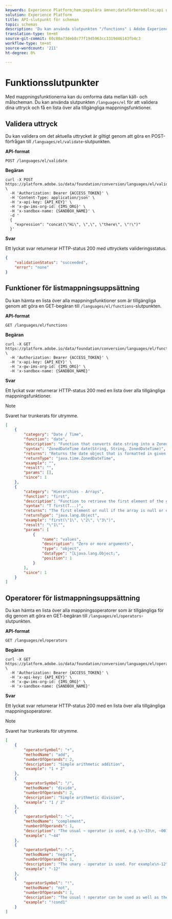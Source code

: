 ```yaml
---
keywords: Experience Platform;hem;populära ämnen;dataförberedelse;api guide;scheman;
solution: Experience Platform
title: API-slutpunkt för scheman
topic: schemas
description: 'Du kan använda slutpunkten "/functions" i Adobe Experience Platform API för att validera mappningsuttrycken och visa tillgängliga mappningsmängdsfunktioner. '
translation-type: tm+mt
source-git-commit: 60c80a73deb8c77f19d5963cc3319d46143fb4c3
workflow-type: tm+mt
source-wordcount: '211'
ht-degree: 0%

---
```



# Funktionsslutpunkter

Med mappningsfunktionerna kan du omforma data mellan käll- och målscheman. Du kan använda slutpunkten `/languages/el` för att validera dina uttryck och få en lista över alla tillgängliga mappningsfunktioner.

## Validera uttryck

Du kan validera om det aktuella uttrycket är giltigt genom att göra en POST-förfrågan till `/languages/el/validate`-slutpunkten.

**API-format**

```
POST /languages/el/validate
```

**Begäran**

```shell
curl -X POST https://platform.adobe.io/data/foundation/conversion/languages/el/validate \
  -H 'Authorization: Bearer {ACCESS_TOKEN}' \
  -H 'Content-Type: application/json' \
  -H 'x-api-key: {API_KEY}' \
  -H 'x-gw-ims-org-id: {IMS_ORG}' \ 
  -H 'x-sandbox-name: {SANDBOX_NAME}' \
  -d '
  {
    "expression": "concat(\"Hi\", \",\", \"there\", \"!\")"
  }'
```

**Svar**

Ett lyckat svar returnerar HTTP-status 200 med uttryckets valideringsstatus.

```json
{
    "validationStatus": "succeeded",
    "error": "none"
}
```

## Funktioner för listmappningsuppsättning

Du kan hämta en lista över alla mappningsfunktioner som är tillgängliga genom att göra en GET-begäran till `/languages/el/functions`-slutpunkten.

**API-format**

```
GET /languages/el/functions
```

**Begäran**

```shell
curl -X GET https://platform.adobe.io/data/foundation/conversion/languages/el/functions \
  -H 'Authorization: Bearer {ACCESS_TOKEN}' \
  -H 'x-api-key: {API_KEY}' \
  -H 'x-gw-ims-org-id: {IMS_ORG}' \ 
  -H 'x-sandbox-name: {SANDBOX_NAME}'
```

**Svar**

Ett lyckat svar returnerar HTTP-status 200 med en lista över alla tillgängliga mappningsfunktioner.

>[!NOTE]
>
>Svaret har trunkerats för utrymme.

```json
[
    {
        "category": "Date / Time",
        "function": "date",
        "description": "Function that converts date string into a ZonedDateTime object.",
        "syntax": "ZonedDateTime date(String, String, ZonedDateTime)",
        "returns": "Returns the date object that is formatted in given format or a default date if the expression evaluates to a null date.",
        "returnType": "java.time.ZonedDateTime",
        "example": "",
        "result": "",
        "params": [],
        "since": 1
    },
    {
        "category": "Hierarchies - Arrays",
        "function": "first",
        "description": "Function to retrieve the first element of the given array.",
        "syntax": "T first(T...)",
        "returns": "The first element or null if the array is null or empty.",
        "returnType": "java.lang.Object",
        "example": "first(\"1\", \"2\", \"3\")",
        "result": "\"1\"",
        "params": [
            {
                "name": "values",
                "description": "Zero or more arguments",
                "type": "object",
                "dataType": "[Ljava.lang.Object;",
                "position": 1
            }
        ],
        "since": 1
    }
]
```

## Operatorer för listmappningsuppsättning

Du kan hämta en lista över alla mappningsoperatorer som är tillgängliga för dig genom att göra en GET-begäran till `/languages/el/operators`-slutpunkten.

**API-format**

```
GET /languages/el/operators
```

**Begäran**

```shell
curl -X GET https://platform.adobe.io/data/foundation/conversion/languages/el/operators \
  -H 'Authorization: Bearer {ACCESS_TOKEN}' \
  -H 'x-api-key: {API_KEY}' \
  -H 'x-gw-ims-org-id: {IMS_ORG}' \ 
  -H 'x-sandbox-name: {SANDBOX_NAME}'
```

**Svar**

Ett lyckat svar returnerar HTTP-status 200 med en lista över alla tillgängliga mappningsoperatorer.

>[!NOTE]
>
>Svaret har trunkerats för utrymme.

```json
[
    {
        "operatorSymbol": "+",
        "methodName": "add",
        "numberOfOperands": 2,
        "description": "Simple arithmetic addition",
        "example": "1 + 2"
    },
    {
        "operatorSymbol": "/",
        "methodName": "divide",
        "numberOfOperands": 2,
        "description": "Simple arithmetic division",
        "example": "1 / 2"
    },
    {
        "operatorSymbol": "~",
        "methodName": "complement",
        "numberOfOperands": 1,
        "description": "The usual ~ operator is used, e.g.\n~33\n, ~0010 0001 = 1101 1110 = -34.",
        "example": "~44"
    },
    {
        "operatorSymbol": "-",
        "methodName": "negate",
        "numberOfOperands": 1,
        "description": "The unary - operator is used. For example\n-12",
        "example": "-12"
    },
    {
        "operatorSymbol": "!",
        "methodName": "not",
        "numberOfOperands": 1,
        "description": "The usual ! operator can be used as well as the word not, e.g.\n!cond1\nand\nnot cond1\nare equivalent",
        "example": "!cond1"
    }
]
```
